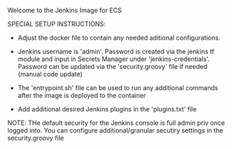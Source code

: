 Welcome to the Jenkins Image for ECS

SPECIAL SETUP INSTRUCTIONS:
- Adjust the docker file to contain any needed aditional configurations. 

- Jenkins username is 'admin'. Password is created via the jenkins tf module and input in Secrets Manager under 'jenkins-credentials'. Password can be updated via the 'security.groovy' file if needed (manual code update)

- The 'entrypoint.sh' file can be used to run any additional commands after the image is deployed to the container

- Add additional desired Jenkins plugins in the 'plugins.txt' file

NOTE: THe default security for the Jenkins console is full admin priv once logged into. You can configure additional/granular secutiry settings in the security.groovy file
